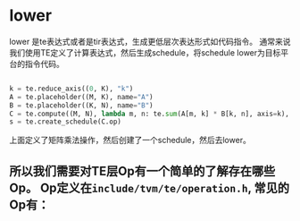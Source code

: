 # lower

lower 是te表达式或者是tir表达式，生成更低层次表达形式如代码指令。
通常来说我们使用TE定义了计算表达式，然后生成schedule，将schedule lower为目标平台的指令代码。


```python

k = te.reduce_axis((0, K), "k")
A = te.placeholder((M, K), name="A")
B = te.placeholder((K, N), name="B")
C = te.compute((M, N), lambda m, n: te.sum(A[m, k] * B[k, n], axis=k), name="C")
s = te.create_schedule(C.op)
```

上面定义了矩阵乘法操作，然后创建了一个schedule，然后去lower。

所以我们需要对TE层Op有一个简单的了解存在哪些Op。 Op定义在`include/tvm/te/operation.h`, 常见的Op有：
- 